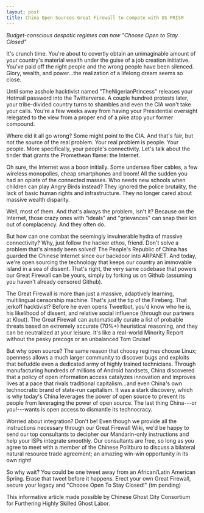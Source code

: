 ```yaml
---
layout: post
title: China Open Sources Great Firewall to Compete with US PRISM
---
```


*Budget-conscious despotic regimes can now "Choose Open to Stay Closed"*

It's crunch time. You're about to covertly obtain an unimaginable amount of your country's material wealth under the guise of a job creation initiative. You've paid off the right people and the wrong people have been silenced. Glory, wealth, and power...the realization of a lifelong dream seems so close.

Until some asshole hacktivist named "TheNigerianPrincess" releases your Hotmail password into the Twitterverse. A couple hundred protests later, your tribe-divided country turns to shambles and even the CIA won't take your calls. You're a few weeks away from having your Presidential oversight relegated to the view from a proper end of a pike atop your former compound.

Where did it all go wrong? Some might point to the CIA. And that's fair, but not the source of the real problem. Your real problem is people. Your people. More specifically, your people's connectivity. Let's talk about the tinder that grants the Promethean flame: the Internet.

Oh sure, the Internet was a boon initially. Some undersea fiber cables, a few wireless monopolies, cheap smartphones and boom! All the sudden you had an opiate of the connected masses. Who needs new schools when children can play Angry Birds instead? They ignored the police brutality, the lack of basic human rights and infrastructure. They no longer cared about massive wealth disparity.

Well, most of them. And that's always the problem, isn't it? Because on the Internet, those crazy ones with "ideals" and "grievances" can snap their kin out of complacency. And they often do.

But how can one combat the seemingly invulnerable hydra of massive connectivity? Why, just follow the hacker ethos, friend. Don't solve a problem that's already been solved! The People's Republic of China has guarded the Chinese Internet since our backdoor into ARPANET. And today, we're open sourcing the technology that keeps our country an immovable island in a sea of dissent. That's right, the very same codebase that powers our Great Firewall can be yours, simply by forking us on Github (assuming you haven't already censored Github).

The Great Firewall is more than just a massive, adaptively learning, multilingual censorship machine. That's just the tip of the Fireberg. That jerkoff hacktivist? Before he even opens Tweetbot, you'd know who he is, his likelihood of dissent, and relative social influence (through our partners at Klout). The Great Firewall can automatically curate a list of probable threats based on extremely accurate (70%+) heuristical reasoning, and they can be neutralized at your leisure. It's like a real-world Minority Report without the pesky precogs or an unbalanced Tom Cruise!

But why open source? The same reason that choosy regimes choose Linux; openness allows a much larger community to discover bugs and exploits that befuddle even a dedicated army of highly trained technicians. Through manufacturing hundreds of millions of Android handsets, China discovered that a policy of open information access catalyzes innovation and improves lives at a pace that rivals traditional capitalism...and even China's own technocratic brand of state-run capitalism. It was a stark discovery, which is why today's China leverages the power of open source to prevent its people from leveraging the power of open source. The last thing China---or you!---wants is open access to dismantle its technocracy.

Worried about integration? Don't be! Even though we provide all the instructions necessary through our Great Firewall Wiki, we'd be happy to send our top consultants to decipher our Mandarin-only instructions and help your ISPs integrate smoothly. Our consultants are free, so long as you agree to meet with a member of the Chinese Politburo to discuss a bilateral natural resource trade agreement; an amazing win-win opportunity in its own right!

So why wait? You could be one tweet away from an African/Latin American Spring. Erase that tweet before it happens. Erect your own Great Firewall, secure your legacy and "Choose Open To Stay Closed!" (tm pending)

This informative article made possible by Chinese Ghost City Consortium for Furthering Highly Skilled Ghost Labor.
